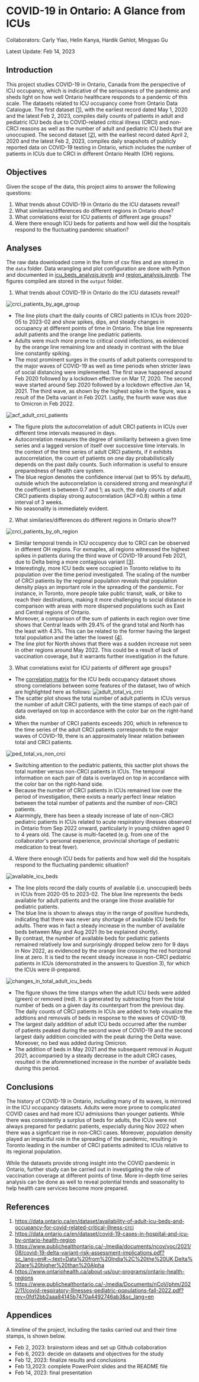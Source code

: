 # COVID-19 in Ontario: A Glance from ICUs

Collaborators: Carly Yiao, Helin Kanya, Hardik Gehlot, Mingyao Gu

Latest Update: Feb 14, 2023

## Introduction

This project studies COVID-19 in Ontario, Canada from the perspective of ICU occupancy, which is indicative of the seriousness of the pandemic and sheds light on how well Ontario healthcare responds to a pandemic of this scale. The datasets related to ICU occupancy come from Ontario Data Catalogue. The first dataset \[[1](#references)\], with the earliest record dated May 1, 2020 and the latest Feb 2, 2023, compiles daily counts of patients in adult and pediatric ICU beds due to COVID-related critical illness (CRCI) and non-CRCI reasons as well as the number of adult and pediatric ICU beds that are unoccupied. The second dataset \[[2](#references)\], with the earliest record dated April 2, 2020 and the latest Feb 2, 2023, compiles daily snapshots of publicly reported data on COVID-19 testing in Ontario, which includes the number of patients in ICUs due to CRCI in different Ontario Health (OH) regions.

## Objectives

Given the scope of the data, this project aims to answer the following questions:
1. What trends about COVID-19 in Ontario do the ICU datasets reveal?
2. What similaries/differences do different regions in Ontario show?
3. What correlations exist for ICU patients of different age groups?
4. Were there enough ICU beds for patients and how well did the hospitals respond to the fluctuating pandemic situation?

## Analyses

The raw data downloaded come in the form of csv files and are stored in the `data` folder. Data wrangling and plot configuration are done with Python and documented in [icu_beds_analysis.ipynb](analysis/icu_beds_analysis.ipynb) and [region_analysis.ipynb](analysis/region_analysis.ipynb). The figures compiled are stored in the `output` folder.

1. What trends about COVID-19 in Ontario do the ICU datasets reveal?

![crci_patients_by_age_group](output/crci_patients_by_age_group.png)
- The line plots chart the daily counts of CRCI patients in ICUs from 2020-05 to 2023-02 and show spikes, dips, and steady changes in occupancy at different points of time in Ontario. The blue line represents adult patients and the orange line pediatric patients.
- Adults were much more prone to critical covid infections, as evidenced by the orange line remaining low and steady in contrast with the blue line constantly spiking. 
- The most prominent surges in the counts of adult patients correspond to the major waves of COVID-19 as well as time periods when stricter laws of social distancing were implemented. The first wave happened around Feb 2020 followed by a lockdown effective on Mar 17, 2020. The second wave started around Sep 2020 followed by a lockdown effective Jan 14, 2021. The third wave, as shown by the highest spike in the figure, was a result of the Delta variant in Feb 2021. Lastly, the fourth wave was due to Omicron in Feb 2022.

![acf_adult_crci_patients](output/acf_adult_crci_patients.png)
- The figure plots the autocorrelation of adult CRCI patients in ICUs over different time intervals measured in days.
- Autocorrelation measures the degree of similiarity between a given time series and a lagged version of itself over successive time intervals. In the context of the time series of adult CRCI patients, if it exhibits autocorrelation, the count of patients on one day probabilistically depends on the past daily counts. Such information is useful to ensure preparedness of health care system.
- The blue region denotes the confidence interval (set to 95% by default), outside which the autocorrelation is considered strong and meaningful if the coefficient is between 0.7 and 1; as such, the daily counts of adult CRCI patients display strong autocorrelation (ACF>0.8) within a time interval of 3 weeks.
- No seasonality is immediately evident.

2. What similaries/differences do different regions in Ontario show??

![crci_patients_by_oh_region](output/crci_patients_by_oh_region.png)
- Similar temporal trends in ICU occupency due to CRCI can be observed in different OH regions. For exmaples, all regions witnessed the highest spikes in patients during the third wave of COVID-19 around Feb 2021, due to Delta being a more contagious variant \[[3](#references)\].
- Interestingly, more ICU beds were occupied in Toronto relative to its population over the time period investigated. The scaling of the number of CRCI patients by the regional population reveals that population density plays an important role in the spreading of the pandemic. For instance, in Toronto, more people take public transit, walk, or bike to reach their destinations, making it more challenging to social distance in comparison with areas with more dispersed populations such as East and Central regions of Ontario.
- Moreover, a comparison of the sum of patients in each region over time shows that Central leads with 29.4% of the grand total and North has the least with 4.3%. This can be related to the former having the largest total population and the latter the lowest \[[4](#references)\]. 
- The line plot for North shows that there was a sudden increase not seen in other regions around May 2022. This could be a result of lack of vaccination coverage, but it warrants further investigation in the future. 

3. What correlations exist for ICU patients of different age groups?

- The [correlation matrix](output/correlation_matrix.png) for the ICU beds occupancy dataset shows strong correlations between some features of the dataset, two of which are highlighted here as follows:
![adult_total_vs_crci](output/adult_total_vs_crci.png)
- The scatter plot shows the total number of adult patients in ICUs versus the number of adult CRCI patients, with the time stamps of each pair of data overlayed on top in accordance with the color bar on the right-hand side.
- When the number of CRCI patients exceeds 200, which in reference to the time series of the adult CRCI patients corresponds to the major waves of COVID-19, there is an approximately linear relation between total and CRCI patients.

![ped_total_vs_non_crci](output/pediatric_total_vs_non_crci.png)
- Switching attention to the pediatric patients, this sactter plot shows the total number versus non-CRCI patients in ICUs. The temporal information on each pair of data is overlayed on top in accordance with the color bar on the right-hand side.
- Because the number of CRCI patients in ICUs remained low over the period of investigation, there exists a nearly perfect linear relation between the total number of patients and the number of non-CRCI patients.
- Alarmingly, there has been a steady increase of late of non-CRCI pediatric patients in ICUs related to acute respiratory illnesses observed in Ontario from Sep 2022 onward, particularly in young children aged 0 to 4 years old. The cause is multi-faceted (e.g. from one of the collaborator's personal experience, provincial shortage of pediatric medication to treat fever).

4. Were there enough ICU beds for patients and how well did the hospitals respond to the fluctuating pandemic situation?

![available_icu_beds](output/available_icu_beds.png)
- The line plots record the daily counts of available (i.e. unoccupied) beds in ICUs from 2020-05 to 2023-02. The blue line represents the beds available for adult patients and the orange line those available for pediatric patients.
- The blue line is shown to always stay in the range of positive hundreds, indicating that there was never any shortage of available ICU beds for adults. There was in fact a steady increase in the number of available beds between May and Aug 2021 (to be explained shortly).
- By contrast, the number of available beds for pediatric patients remained relatively low and surprisingly dropped below zero for 9 days in Nov 2022, as evidenced by the orange line crossing the red horizonal line at zero. It is tied to the recent steady increase in non-CRCI pediatric patients in ICUs (demonstrated in the answers to Question 3), for which the ICUs were ill-prepared. 

![changes_in_total_adult_icu_beds](output/changes_in_total_adult_icu_beds.png)
- The figure shows the time stamps when the adult ICU beds were added (green) or removed (red). It is generated by subtracting from the total number of beds on a given day its counterpart from the previous day. The daily counts of CRCI patients in ICUs are added to help visualize the addtions and removals of beds in response to the waves of COVID-19.
- The largest daily addition of adult ICU beds occurred after the number of patients peaked during the second wave of COVID-19 and the second largest daily addition coincided with the peak during the Delta wave. Moreover, no bed was added during Omicron.
- The addition of beds in May 2021 and the subsequent removal in August 2021, accompanied by a steady decrease in the adult CRCI cases, resulted in the aforemnetioned increase in the number of available beds during this period.
	
## Conclusions

The history of COVID-19 in Ontario, including many of its waves, is mirrored in the ICU occupancy datasets. Adults were more prone to complicated COVID cases and had more ICU admissions than younger patients. While there was consistently a surplus of beds for adults, the ICUs were not always prepared for pediatric patients, especially during Nov 2022 when there was a signficant rise in non-CRCI cases. Moreover, population density played an impactful role in the spreading of the pandemic, resulting in Toronto leading in the number of CRCI patients admiited to ICUs relative to its regional population.

While the datasets provide strong insight into the COVID pandemic in Ontario, further study can be carried out in investigating the role of vaccination coverage at different points of time. More in-depth time series analysis can be done as well to reveal potential trends and seasonality to help health care services become more prepared.

## References

1. https://data.ontario.ca/en/dataset/availability-of-adult-icu-beds-and-occupancy-for-covid-related-critical-illness-crci
2. https://data.ontario.ca/en/dataset/covid-19-cases-in-hospital-and-icu-by-ontario-health-region
3. https://www.publichealthontario.ca/-/media/documents/ncov/voc/2021/08/covid-19-delta-variant-risk-assessment-implications.pdf?sc_lang=en#:~:text=Data%20from%20India%2C%20the%20UK,Delta%20are%20higher%20than%20Alpha
4. https://www.ontariohealth.ca/about-us/our-programs/ontario-health-regions
5. https://www.publichealthontario.ca/-/media/Documents/nCoV/phm/2022/11/covid-respiratory-Illnesses-pediatric-populations-fall-2022.pdf?rev=0fd12bb2aaa84145b7470a4492746ab3&sc_lang=en

## Appendices

A timeline of the project, including the tasks carried out and their time stamps, is shown below.

- Feb 2, 2023: brainstorm ideas and set up Github collaboration
- Feb 6, 2023: decide on datasets and objectives for the study
- Feb 12, 2023: finalize results and conclusions
- Feb 13,2023: complete PowerPoint slides and the README file
- Feb 14, 2023: final presentation
